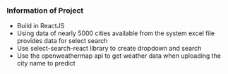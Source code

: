 ### Information of Project

- Build in ReactJS
- Using data of nearly 5000 cities available from the system excel file provides data for select search
- Use select-search-react library to create dropdown and search
- Use the openweathermap api to get weather data when uploading the city name to predict
